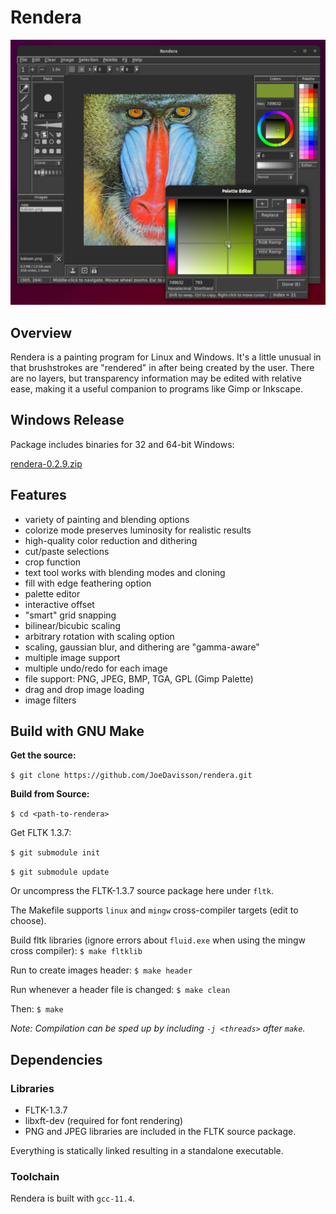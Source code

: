 Rendera
=======

![Screenshot](https://raw.githubusercontent.com/JoeDavisson/rendera/master/packaging/screenshot.png)

## Overview
Rendera is a painting program for Linux and Windows. It's a little unusual in that brushstrokes are "rendered" in after being created by the user. There are no layers, but transparency information may be edited with relative ease, making it a useful companion to programs like Gimp or Inkscape.

## Windows Release
Package includes binaries for 32 and 64-bit Windows:

[rendera-0.2.9.zip](https://github.com/JoeDavisson/rendera/releases/tag/v0.2.9)

## Features
 * variety of painting and blending options
 * colorize mode preserves luminosity for realistic results
 * high-quality color reduction and dithering
 * cut/paste selections
 * crop function
 * text tool works with blending modes and cloning
 * fill with edge feathering option
 * palette editor
 * interactive offset
 * "smart" grid snapping
 * bilinear/bicubic scaling
 * arbitrary rotation with scaling option
 * scaling, gaussian blur, and dithering are "gamma-aware"
 * multiple image support
 * multiple undo/redo for each image
 * file support: PNG, JPEG, BMP, TGA, GPL (Gimp Palette)
 * drag and drop image loading
 * image filters

## Build with GNU Make
**Get the source:**

```$ git clone https://github.com/JoeDavisson/rendera.git```

**Build from Source:**

```$ cd <path-to-rendera>```

Get FLTK 1.3.7:

```$ git submodule init```

```$ git submodule update```

Or uncompress the FLTK-1.3.7 source package here under `fltk`.

The Makefile supports ```linux``` and ```mingw``` cross-compiler targets (edit to choose).

Build fltk libraries (ignore errors about ```fluid.exe``` when using the mingw cross compiler):
```$ make fltklib```

Run to create images header:
```$ make header```

Run whenever a header file is changed:
```$ make clean```

Then:
```$ make```

*Note: Compilation can be sped up by including ```-j <threads>``` after ```make```.*

## Dependencies

### Libraries
 * FLTK-1.3.7
 * libxft-dev (required for font rendering)
 * PNG and JPEG libraries are included in the FLTK source package.

Everything is statically linked resulting in a standalone executable.

### Toolchain
Rendera is built with ```gcc-11.4```.

